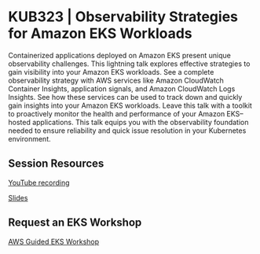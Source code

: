 # KUB323 | Observability Strategies for Amazon EKS Workloads
Containerized applications deployed on Amazon EKS present unique observability challenges. This lightning talk explores effective strategies to gain visibility into your Amazon EKS workloads. See a complete observability strategy with AWS services like Amazon CloudWatch Container Insights, application signals, and Amazon CloudWatch Logs Insights. See how these services can be used to track down and quickly gain insights into your Amazon EKS workloads. Leave this talk with a toolkit to proactively monitor the health and performance of your Amazon EKS–hosted applications. This talk equips you with the observability foundation needed to ensure reliability and quick issue resolution in your Kubernetes environment. 

## Session Resources 
[YouTube recording](https://youtu.be/Icz8MBHCPuQ?si=4ivKYmcxO0ODP0fD) 

[Slides](https://reinvent.awsevents.com/content/dam/reinvent/2024/slides/kub/KUB323_Observability-strategies-for-Amazon-EKS-workloads.pdf)

## Request an EKS Workshop
[AWS Guided EKS Workshop](https://pages.awscloud.com/NAMER-other-PT-eks-workshop-2024-reg.html?trk=93273282-cba3-45ac-932f-841b45264eee&sc_channel=el)
